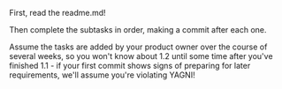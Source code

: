 First, read the readme.md!

Then complete the subtasks in order, making a commit after each one.

Assume the tasks are added by your product owner over the course of several weeks, so you won't know about 1.2 until some time after you've finished 1.1 - if your first commit shows signs of preparing for later requirements, we'll assume you're violating YAGNI!
